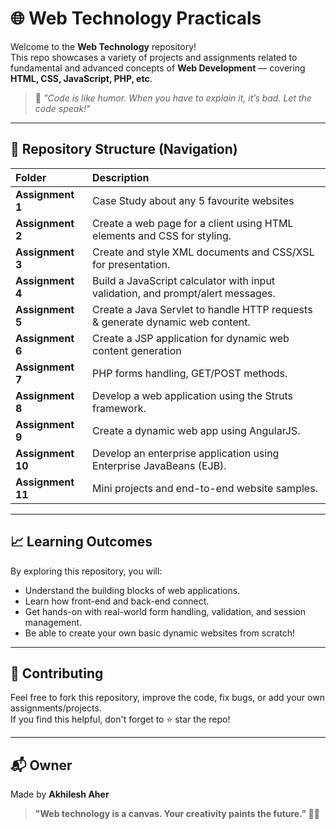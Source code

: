 # 🌐 Web Technology Practicals

Welcome to the **Web Technology** repository!  
This repo showcases a variety of projects and assignments related to fundamental and advanced concepts of **Web Development** — covering **HTML, CSS, JavaScript, PHP, etc**.

> 🚀 *"Code is like humor. When you have to explain it, it’s bad. Let the code speak!"*

---

## 📂 Repository Structure (Navigation)

| Folder | Description |
|:-------|:------------|
| **Assignment 1** | Case Study about any 5 favourite websites |
| **Assignment 2** | Create a web page for a client using HTML elements and CSS for styling. |
| **Assignment 3** | Create and style XML documents and CSS/XSL for presentation. |
| **Assignment 4** | Build a JavaScript calculator with input validation, and prompt/alert messages. |
| **Assignment 5** | Create a Java Servlet to handle HTTP requests & generate dynamic web content. |
| **Assignment 6** | Create a JSP application for dynamic web content generation |
| **Assignment 7** | PHP forms handling, GET/POST methods. |
| **Assignment 8** | Develop a web application using the Struts framework. |
| **Assignment 9** | Create a dynamic web app using AngularJS. |
| **Assignment 10** | Develop an enterprise application using Enterprise JavaBeans (EJB). |
| **Assignment 11** | Mini projects and end-to-end website samples. |
---

## 📈 Learning Outcomes

By exploring this repository, you will:

- Understand the building blocks of web applications.
- Learn how front-end and back-end connect.
- Get hands-on with real-world form handling, validation, and session management.
- Be able to create your own basic dynamic websites from scratch!

---

## 🤝 Contributing

Feel free to fork this repository, improve the code, fix bugs, or add your own assignments/projects.  
If you find this helpful, don't forget to ⭐️ star the repo!

---

## 📬 Owner

Made by **Akhilesh Aher**




> **"Web technology is a canvas. Your creativity paints the future." 🎨🚀**
